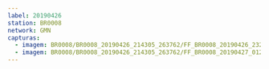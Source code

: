 ```yaml
---
label: 20190426
station: BR0008
network: GMN
capturas:
  - imagem: BR0008/BR0008_20190426_214305_263762/FF_BR0008_20190426_232639_135_0023296.fits_maxpixel.jpg
  - imagem: BR0008/BR0008_20190426_214305_263762/FF_BR0008_20190427_012653_168_0065536.fits_maxpixel.jpg
---
```

